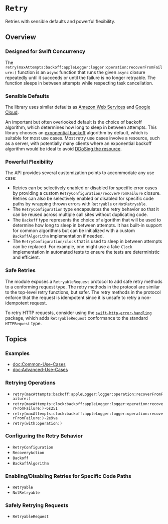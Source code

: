 # ``Retry``

Retries with sensible defaults and powerful flexibility.

## Overview

### Designed for Swift Concurrency

The ``retry(maxAttempts:backoff:appleLogger:logger:operation:recoverFromFailure:)`` function is an `async` function that runs the given `async` closure repeatedly until it succeeds or until the failure is no longer retryable. The function sleeps in between attempts while respecting task cancellation.

### Sensible Defaults

The library uses similar defaults as [Amazon Web Services](https://docs.aws.amazon.com/sdkref/latest/guide/feature-retry-behavior.html) and [Google Cloud](https://github.com/googleapis/gax-go/blob/465d35f180e8dc8b01979d09c780a10c41f15136/v2/call_option.go#L181-L205).

An important but often overlooked default is the choice of backoff algorithm, which determines how long to sleep in between attempts. This library chooses an [exponential backoff](https://en.wikipedia.org/wiki/Exponential_backoff) algorithm by default, which is suitable for most use cases. Most retry use cases involve a resource, such as a server, with potentially many clients where an exponential backoff algorithm would be ideal to avoid [DDoSing the resource](https://cloud.google.com/blog/products/gcp/how-to-avoid-a-self-inflicted-ddos-attack-cre-life-lessons).

### Powerful Flexibility

The API provides several customization points to accommodate any use case:
- Retries can be selectively enabled or disabled for specific error cases by providing a custom ``RetryConfiguration/recoverFromFailure`` closure. Retries can also be selectively enabled or disabled for specific code paths by wrapping thrown errors with ``Retryable`` or ``NotRetryable``. 
- The ``RetryConfiguration`` type encapsulates the retry behavior so that it can be reused across multiple call sites without duplicating code.
- The ``Backoff`` type represents the choice of algorithm that will be used to determine how long to sleep in between attempts. It has built-in support for common algorithms but can be initialized with a custom ``BackoffAlgorithm`` implementation if needed.
- The ``RetryConfiguration/clock`` that is used to sleep in between attempts can be replaced. For example, one might use a fake `Clock` implementation in automated tests to ensure the tests are deterministic and efficient.

### Safe Retries

The module exposes a ``RetryableRequest`` protocol to add safe retry methods to a conforming request type. The retry methods in the protocol are similar to the top-level retry functions, but safer. The retry methods in the protocol enforce that the request is idempotent since it is unsafe to retry a non-idempotent request.

To retry HTTP requests, consider using the [`swift-http-error-handling`](https://swiftpackageindex.com/fumoboy007/swift-http-error-handling) package, which adds ``RetryableRequest`` conformance to the standard `HTTPRequest` type.

## Topics

### Examples

- <doc:Common-Use-Cases>
- <doc:Advanced-Use-Cases>

### Retrying Operations

- ``retry(maxAttempts:backoff:appleLogger:logger:operation:recoverFromFailure:)``
- ``retry(maxAttempts:clock:backoff:appleLogger:logger:operation:recoverFromFailure:)-6s251``
- ``retry(maxAttempts:clock:backoff:appleLogger:logger:operation:recoverFromFailure:)-2e9va``
- ``retry(with:operation:)``

### Configuring the Retry Behavior

- ``RetryConfiguration``
- ``RecoveryAction``
- ``Backoff``
- ``BackoffAlgorithm``

### Enabling/Disabling Retries for Specific Code Paths

- ``Retryable``
- ``NotRetryable``

### Safely Retrying Requests

- ``RetryableRequest``
